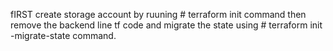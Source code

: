 fIRST create storage account by ruuning # terraform init command then remove the backend line tf code and migrate the state using # terraform init -migrate-state command. 
